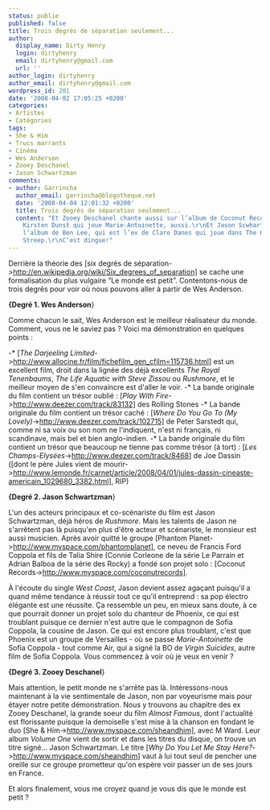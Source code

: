 ```yaml
---
status: publie
published: false
title: Trois degrés de séparation seulement...
author:
  display_name: Dirty Henry
  login: dirtyhenry
  email: dirtyhenry@gmail.com
  url: ''
author_login: dirtyhenry
author_email: dirtyhenry@gmail.com
wordpress_id: 201
date: '2008-04-02 17:05:25 +0200'
categories:
- Artistes
- Catégories
tags:
- She & Him
- Trucs marrants
- Cinéma
- Wes Anderson
- Zooey Deschanel
- Jason Schwartzman
comments:
- author: Garrincha
  author_email: garrincha@blogotheque.net
  date: '2008-04-04 12:01:32 +0200'
  title: Trois degrés de séparation seulement...
  content: "Et Zooey Deschanel chante aussi sur l’album de Coconut Records.\r\nEt
    Kirsten Dunst qui joue Marie-Antoinette, aussi.\r\nEt Jason Scwhartzman joue sur
    l’album de Ben Lee, qui est l’ex de Clare Danes qui joue dans The Hours avec Meryl
    Streep.\r\nC’est dingue!"
---
```

Derrière la théorie des [six degrés de séparation->http://en.wikipedia.org/wiki/Six_degrees_of_separation] se cache une formalisation du plus vulgaire “Le monde est petit”. Contentons-nous de trois degrés pour voir où nous pouvons aller à partir de Wes Anderson.

__{Degré 1. Wes Anderson__}

Comme chacun le sait, Wes Anderson est le meilleur réalisateur du monde. Comment, vous ne le saviez pas ? Voici ma démonstration en quelques points :

-* [*The Darjeeling Limited*->http://www.allocine.fr/film/fichefilm_gen_cfilm=115736.html] est un excellent film, droit dans la lignée des déjà excellents *The Royal Tenenbaums*, *The Life Aquatic with Steve Zissou* ou *Rushmore*, et le meilleur moyen de s'en convaincre est d'aller le voir.
-* La bande originale du film contient un trésor oublié : [*Play With Fire*->http://www.deezer.com/track/83132] des Rolling Stones
-* La bande originale du film contient un trésor caché : [*Where Do You Go To (My Lovely)*->http://www.deezer.com/track/102715] de Peter Sarstedt qui, comme ni sa voix ou son nom ne l'indiquent, n'est ni français, ni scandinave, mais bel et bien anglo-indien.
-* La bande originale du film contient un trésor que beaucoup ne tienne pas comme trésor (à tort) : [*Les Champs-Elysées*->http://www.deezer.com/track/8468] de Joe Dassin ([dont le père Jules vient de mourir->http://www.lemonde.fr/carnet/article/2008/04/01/jules-dassin-cineaste-americain_1029680_3382.html], RIP)

<img317>

__{Degré 2. Jason Schwartzman__}

L'un des acteurs principaux et co-scénariste du film est Jason Schwartzman, déjà héros de *Rushmore*. Mais les talents de Jason ne s'arrêtent pas là puisqu'en plus d'être acteur et scénariste, le monsieur est aussi musicien. Après avoir quitté le groupe [Phantom Planet->http://www.myspace.com/phantomplanet], ce neveu de Francis Ford Coppola et fils de Talia Shire (Connie Corleone de la série Le Parrain et Adrian Balboa de la série des Rocky) a fondé son projet solo : [Coconut Records->http://www.myspace.com/coconutrecords]. 

À l'écoute du single *West Coast*, Jason devient assez agaçant puisqu'il a quand même tendance à réussir tout ce qu'il entreprend : sa pop électro élégante est une réussite. Ça ressemble un peu, en mieux sans doute, à ce que pourrait donner un projet solo du chanteur de Phoenix, ce qui est troublant puisque ce dernier n'est autre que le compagnon de Sofia Coppola, la cousine de Jason. Ce qui est encore plus troublant, c'est que Phoenix est un groupe de Versailles - où se passe *Marie-Antoinette* de Sofia Coppola - tout comme Air, qui a signé la BO de *Virgin Suicides*, autre film de Sofia Coppola. Vous commencez à voir où je veux en venir ?

<img318>

__{Degré 3. Zooey Deschanel__}

Mais attention, le petit monde ne s'arrête pas là. Intéressons-nous maintenant à la vie sentimentale de Jason, non par voyeurisme mais pour étayer notre petite démonstration. Nous y trouvons au chapitre des ex Zooey Deschanel, la grande soeur du film *Almost Famous*, dont l'actualité est florissante puisque la demoiselle s'est mise à la chanson en fondant le duo [She & Him->http://www.myspace.com/sheandhim], avec M Ward. Leur album *Volume One* vient de sortir et dans les titres du disque, on trouve un titre signé... Jason Schwartzman. Le titre [*Why Do You Let Me Stay Here?*->http://www.myspace.com/sheandhim] vaut à lui tout seul de pencher une oreille sur ce groupe prometteur qu'on espère voir passer un de ses jours en France.

Et alors finalement, vous me croyez quand je vous dis que le monde est petit ?
